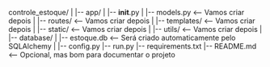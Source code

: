 controle_estoque/
|
|-- app/
|   |-- __init__.py
|   |-- models.py  <-- Vamos criar depois
|   |-- routes/    <-- Vamos criar depois
|   |-- templates/ <-- Vamos criar depois
|   |-- static/    <-- Vamos criar depois
|   |-- utils/     <-- Vamos criar depois
|
|-- database/
|   |-- estoque.db  <-- Será criado automaticamente pelo SQLAlchemy
|
|-- config.py
|-- run.py
|-- requirements.txt
|-- README.md       <-- Opcional, mas bom para documentar o projeto